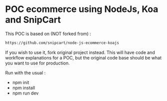# POC ecommerce using NodeJs, Koa and SnipCart

This POC is based on (NOT forked from) :

```sh
https://github.com/snipcart/node-js-ecommerce-koajs
```

If you wish to use it, fork original project instead. This will have code and workflow explanations for a POC, but the original code base should be what you want to use for production.

Run with the usual :

- npm init
- npm install
- npm run dev

